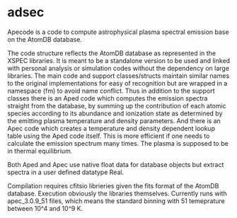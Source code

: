 # adsec
Apecode is a code to compute astrophysical plasma spectral emission base on the AtomDB database.

The code structure reflects the AtomDB database as represented in the XSPEC libraries.
It is meant to be a standalone version to be used and linked with personal analysis or 
simulation codes without the dependency on large libraries.
The main code and support classes/structs maintain similar names to the original implementations
for easy of recognition but are wrapped in a namespace (fm) to avoid name conflict.
Thus in addition to the support classes there is an Aped code which computes the emission spectra
straight from the database, by summing up the contribution of each atomic species according
to its abundance and ionization state as determined by the emitting plasma temperature and
density parameters. And there is an Apec code which creates a temperature and density dependent
lookup table using the Aped code itself. This is more efficient if one needs to calculate the 
emission spectrum many times. The plasma is supposed to be in thermal equilibrium.

Both Aped and Apec use native float data for database objects but extract spectra in a user 
defined datatype Real.

Compilation requires cfitsio librieries given the fits format of the AtomDB database.
Execution obviously the libraries themselves. Currently runs with apec_3.0.9_51 files,
which means the standard binning with 51 temeprature between 10^4 and 10^9 K.
